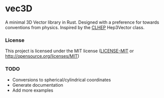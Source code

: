 # vec3D

A minimal 3D Vector library in Rust. Designed with a preference for towards conventions from physics. Inspired by the [CLHEP](http://proj-clhep.web.cern.ch/proj-clhep/) Hep3Vector class.


### License

This project is licensed under the MIT license ([LICENSE-MIT](LICENSE-MIT) or http://opensource.org/licenses/MIT)


### TODO

 - Conversions to spherical/cylindrical coordinates
 - Generate documentation
 - Add more examples
